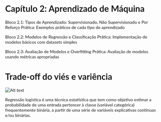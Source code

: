 <style>
* {
    font-family: Lato, SaxMono, Consolas, monospace;
}
div .section {
    margin: 20px 0 20px 0;
    text-align: justify;
}
</style>

# Capítulo 2: Aprendizado de Máquina

Bloco 2.1: Tipos de Aprendizado: Supervisionado, Não Supervisionado e Por Reforço
Prática: Exemplos práticos de cada tipo de aprendizado

Bloco 2.2: Modelos de Regressão e Classificação
Prática: Implementação de modelos básicos com datasets simples

Bloco 2.3: Avaliação de Modelos e Overfitting
Prática: Avaliação de modelos usando métricas apropriadas














# Trade-off do viés e variência
![Alt text](image.png)


 
<p>
Regressão logística é uma técnica estatística que tem como objetivo estimar a probabilidade de uma entrada pertencer à classe (variável categórica) frequentemente binária, a partir de uma série de variáveis explicativas contínuas e/ou binárias.
<div>